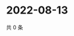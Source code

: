 # 2022-08-13

共 0 条

<!-- BEGIN WEIBO -->
<!-- 最后更新时间 Sat Aug 13 2022 07:01:07 GMT+0800 (China Standard Time) -->

<!-- END WEIBO -->
